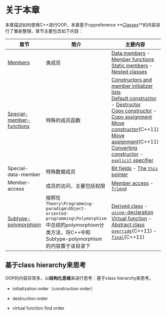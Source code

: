 # 关于本章

本章描述如何使用C++进行OOP。本章基于cppreference **[Classes](https://en.cppreference.com/w/cpp/language/classes)**的内容进行了重新整理，章节主要包含如下内容：

| 章节                                                         | 简介                                                         | 主要内容                                                     |
| ------------------------------------------------------------ | ------------------------------------------------------------ | ------------------------------------------------------------ |
| [Members](./Members/index.md)                                | 类成员                                                       | [Data members](https://en.cppreference.com/w/cpp/language/data_members) - [Member functions](https://en.cppreference.com/w/cpp/language/member_functions)<br/>[Static members](https://en.cppreference.com/w/cpp/language/static) - [Nested classes](https://en.cppreference.com/w/cpp/language/nested_types) |
| [Special-member-functions](./Special-member-functions/index.md) | 特殊的成员函数                                               | [Constructors and member initializer lists](https://en.cppreference.com/w/cpp/language/constructor)<br/>[Default constructor](https://en.cppreference.com/w/cpp/language/default_constructor) - [Destructor](https://en.cppreference.com/w/cpp/language/destructor)<br/>[Copy constructor](https://en.cppreference.com/w/cpp/language/copy_constructor) - [Copy assignment](https://en.cppreference.com/w/cpp/language/copy_assignment)<br/>[Move constructor](https://en.cppreference.com/w/cpp/language/move_constructor)(C++11)<br/>[Move assignment](https://en.cppreference.com/w/cpp/language/move_assignment)(C++11)<br/>[Converting constructor](https://en.cppreference.com/w/cpp/language/converting_constructor) - [`explicit` specifier](https://en.cppreference.com/w/cpp/language/explicit) |
| Special-data-member                                          | 特殊数据成员                                                 | [Bit fields](https://en.cppreference.com/w/cpp/language/bit_field) - [The `this` pointer](https://en.cppreference.com/w/cpp/language/this) |
| Member-access                                                | 成员的访问，主要包括权限                                     | [Member access](https://en.cppreference.com/w/cpp/language/access) - [`friend`](https://en.cppreference.com/w/cpp/language/friend) |
| [Subtype-polymorphism](./Subtype-polymorphism/index.md)      | 按照在`Theory\Programming-paradigm\Object-oriented-programming\Polymorphism`中总结的polymorphism分类方法，将C++中和Subtype-polymorphism的内容置于该目录下 | [Derived class](https://en.cppreference.com/w/cpp/language/derived_class) - [`using`-declaration](https://en.cppreference.com/w/cpp/language/using_declaration)<br>[Virtual function](https://en.cppreference.com/w/cpp/language/virtual) - [Abstract class](https://en.cppreference.com/w/cpp/language/abstract_class)<br/>[`override`](https://en.cppreference.com/w/cpp/language/override)(C++11) - [`final`](https://en.cppreference.com/w/cpp/language/final)(C++11) |

## 基于class hierarchy来思考

OOP的内容非常多，以**结构化思维**来进行思考：基于class hierarchy来思考。

- initialization order（construction order）

- destruction order

- virtual function find order